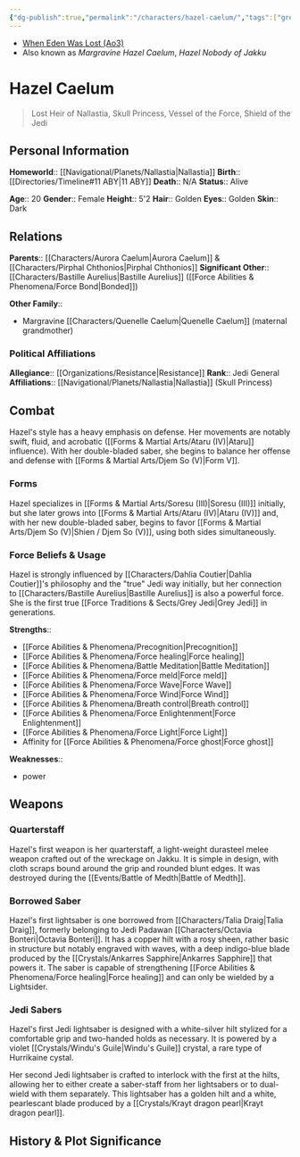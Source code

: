 ```yaml
---
{"dg-publish":true,"permalink":"/characters/hazel-caelum/","tags":["greyjedi","resistance","princess","formiii","formiv","formv","forcesensitive","unfinished"]}
---
```


- [When Eden Was Lost (Ao3)](https://archiveofourown.org/works/19334440/chapters/45992584)
- Also known as *Margravine Hazel Caelum*, *Hazel Nobody of Jakku*
# Hazel Caelum
>Lost Heir of Nallastia, Skull Princess, Vessel of the Force, Shield of the Jedi

## Personal Information

**Homeworld**::  [[Navigational/Planets/Nallastia\|Nallastia]]
**Birth**::  [[Directories/Timeline#11 ABY\|11 ABY]]
**Death**::  N/A
**Status**::  Alive

**Age**::  20
**Gender**::  Female
**Height**::  5'2
**Hair**::  Golden
**Eyes**::  Golden
**Skin**::  Dark
## Relations

**Parents**:: [[Characters/Aurora Caelum\|Aurora Caelum]] & [[Characters/Pirphal Chthonios\|Pirphal Chthonios]]
**Significant Other**:: [[Characters/Bastille Aurelius\|Bastille Aurelius]] ([[Force Abilities & Phenomena/Force Bond\|Bonded]])

**Other Family**::
- Margravine [[Characters/Quenelle Caelum\|Quenelle Caelum]] (maternal grandmother)

### Political Affiliations

**Allegiance**::  [[Organizations/Resistance\|Resistance]]
**Rank**::  Jedi General
**Affiliations**::  [[Navigational/Planets/Nallastia\|Nallastia]] (Skull Princess)

## Combat

Hazel's style has a heavy emphasis on defense. Her movements are notably swift, fluid, and acrobatic ([[Forms & Martial Arts/Ataru (IV)\|Ataru]] influence). With her double-bladed saber, she begins to balance her offense and defense with [[Forms & Martial Arts/Djem So (V)\|Form V]]. 

### Forms

Hazel specializes in [[Forms & Martial Arts/Soresu (III)\|Soresu (III)]] initially, but she later grows into [[Forms & Martial Arts/Ataru (IV)\|Ataru (IV)]] and, with her new double-bladed saber, begins to favor [[Forms & Martial Arts/Djem So (V)\|Shien / Djem So (V)]], using both sides simultaneously. 

### Force Beliefs & Usage

Hazel is strongly influenced by [[Characters/Dahlia Coutier\|Dahlia Coutier]]'s philosophy and the "true" Jedi way initially, but her connection to [[Characters/Bastille Aurelius\|Bastille Aurelius]] is also a powerful force. She is the first true [[Force Traditions & Sects/Grey Jedi\|Grey Jedi]] in generations. 

**Strengths**::
- [[Force Abilities & Phenomena/Precognition\|Precognition]]
- [[Force Abilities & Phenomena/Force healing\|Force healing]]
- [[Force Abilities & Phenomena/Battle Meditation\|Battle Meditation]]
- [[Force Abilities & Phenomena/Force meld\|Force meld]]
- [[Force Abilities & Phenomena/Force Wave\|Force Wave]]
- [[Force Abilities & Phenomena/Force Wind\|Force Wind]]
- [[Force Abilities & Phenomena/Breath control\|Breath control]]
- [[Force Abilities & Phenomena/Force Enlightenment\|Force Enlightenment]]
- [[Force Abilities & Phenomena/Force Light\|Force Light]] 
- Affinity for [[Force Abilities & Phenomena/Force ghost\|Force ghost]] 

**Weaknesses**::
- power

## Weapons

### Quarterstaff

Hazel's first weapon is her quarterstaff, a light-weight durasteel melee weapon crafted out of the wreckage on Jakku. It is simple in design, with cloth scraps bound around the grip and rounded blunt edges. It was destroyed during the [[Events/Battle of Medth\|Battle of Medth]].

### Borrowed Saber

Hazel's first lightsaber is one borrowed from [[Characters/Talia Draig\|Talia Draig]], formerly belonging to Jedi Padawan [[Characters/Octavia Bonteri\|Octavia Bonteri]]. It has a copper hilt with a rosy sheen, rather basic in structure but notably engraved with waves, with a deep indigo-blue blade produced by the [[Crystals/Ankarres Sapphire\|Ankarres Sapphire]] that powers it. The saber is capable of strengthening [[Force Abilities & Phenomena/Force healing\|Force healing]] and can only be wielded by a Lightsider.

### Jedi Sabers

Hazel's first Jedi lightsaber is designed with a white-silver hilt stylized for a comfortable grip and two-handed holds as necessary. It is powered by a violet [[Crystals/Windu's Guile\|Windu's Guile]] crystal, a rare type of Hurrikaine cystal. 

Her second Jedi lightsaber is crafted to interlock with the first at the hilts, allowing her to either create a saber-staff from her lightsabers or to dual-wield with them separately. This lightsaber has a golden hilt and a white, pearlescant blade produced by a [[Crystals/Krayt dragon pearl\|Krayt dragon pearl]]. 

## History & Plot Significance


